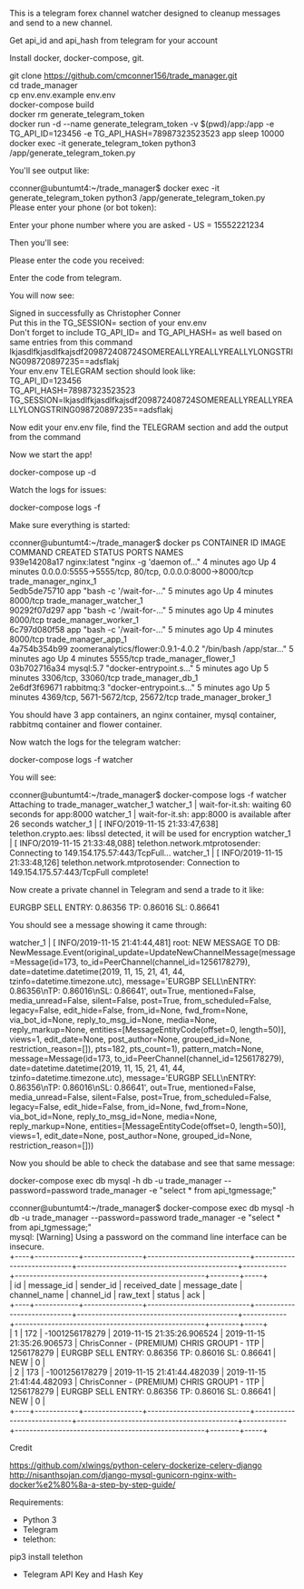 This is a telegram forex channel watcher designed to cleanup messages and send to a new channel.

Get api_id and api_hash from telegram for your account

Install docker, docker-compose, git.

git clone https://github.com/cmconner156/trade_manager.git  
cd trade_manager  
cp env.env.example env.env  
docker-compose build  
docker rm generate_telegram_token  
docker run -d --name generate_telegram_token -v $(pwd)/app:/app -e TG_API_ID=123456 -e TG_API_HASH=78987323523523 app sleep 10000  
docker exec -it generate_telegram_token python3 /app/generate_telegram_token.py  

You'll see output like:  

cconner@ubuntumt4:~/trade_manager$ docker exec -it generate_telegram_token python3 /app/generate_telegram_token.py  
Please enter your phone (or bot token):  

Enter your phone number where you are asked - US = 15552221234

Then you'll see:

Please enter the code you received:

Enter the code from telegram.

You will now see:  

Signed in successfully as Christopher Conner  
Put this in the TG_SESSION= section of your env.env  
Don't forget to include TG_API_ID= and TG_API_HASH= as well based on same entries from this command  
lkjasdlfkjasdlfkajsdf209872408724SOMEREALLYREALLYREALLYLONGSTRING098720897235==adsflakj  
Your env.env TELEGRAM section should look like:  
TG_API_ID=123456  
TG_API_HASH=78987323523523  
TG_SESSION=lkjasdlfkjasdlfkajsdf209872408724SOMEREALLYREALLYREALLYLONGSTRING098720897235==adsflakj  

Now edit your env.env file, find the TELEGRAM section and add the output from the command

Now we start the app!

docker-compose up -d  

Watch the logs for issues:  

docker-compose logs -f  

Make sure everything is started:  

cconner@ubuntumt4:~/trade_manager$ docker ps
CONTAINER ID        IMAGE                                COMMAND                  CREATED             STATUS              PORTS                                                    NAMES  
939e14208a17        nginx:latest                         "nginx -g 'daemon of…"   4 minutes ago       Up 4 minutes        0.0.0.0:5555->5555/tcp, 80/tcp, 0.0.0.0:8000->8000/tcp   trade_manager_nginx_1  
5edb5de75710        app                                  "bash -c '/wait-for-…"   5 minutes ago       Up 4 minutes        8000/tcp                                                 trade_manager_watcher_1  
90292f07d297        app                                  "bash -c '/wait-for-…"   5 minutes ago       Up 4 minutes        8000/tcp                                                 trade_manager_worker_1  
6c797d080f58        app                                  "bash -c '/wait-for-…"   5 minutes ago       Up 4 minutes        8000/tcp                                                 trade_manager_app_1  
4a754b354b99        zoomeranalytics/flower:0.9.1-4.0.2   "/bin/bash /app/star…"   5 minutes ago       Up 4 minutes        5555/tcp                                                 trade_manager_flower_1  
03b702716a34        mysql:5.7                            "docker-entrypoint.s…"   5 minutes ago       Up 5 minutes        3306/tcp, 33060/tcp                                      trade_manager_db_1  
2e6df3f69671        rabbitmq:3                           "docker-entrypoint.s…"   5 minutes ago       Up 5 minutes        4369/tcp, 5671-5672/tcp, 25672/tcp                       trade_manager_broker_1  

You should have 3 app containers, an nginx container, mysql container, rabbitmq container and flower container.  

Now watch the logs for the telegram watcher:

docker-compose logs -f watcher  

You will see:  

cconner@ubuntumt4:~/trade_manager$ docker-compose logs -f watcher
Attaching to trade_manager_watcher_1
watcher_1  | wait-for-it.sh: waiting 60 seconds for app:8000
watcher_1  | wait-for-it.sh: app:8000 is available after 26 seconds
watcher_1  | [ INFO/2019-11-15 21:33:47,638] telethon.crypto.aes: libssl detected, it will be used for encryption
watcher_1  | [ INFO/2019-11-15 21:33:48,088] telethon.network.mtprotosender: Connecting to 149.154.175.57:443/TcpFull...
watcher_1  | [ INFO/2019-11-15 21:33:48,126] telethon.network.mtprotosender: Connection to 149.154.175.57:443/TcpFull complete!


Now create a private channel in Telegram and send a trade to it like:

EURGBP SELL
ENTRY: 0.86356
TP: 0.86016
SL: 0.86641

You should see a message showing it came through:  

watcher_1  | [ INFO/2019-11-15 21:41:44,481] root: NEW MESSAGE TO DB: NewMessage.Event(original_update=UpdateNewChannelMessage(message=Message(id=173, to_id=PeerChannel(channel_id=1256178279), date=datetime.datetime(2019, 11, 15, 21, 41, 44, tzinfo=datetime.timezone.utc), message='EURGBP SELL\nENTRY: 0.86356\nTP: 0.86016\nSL: 0.86641', out=True, mentioned=False, media_unread=False, silent=False, post=True, from_scheduled=False, legacy=False, edit_hide=False, from_id=None, fwd_from=None, via_bot_id=None, reply_to_msg_id=None, media=None, reply_markup=None, entities=[MessageEntityCode(offset=0, length=50)], views=1, edit_date=None, post_author=None, grouped_id=None, restriction_reason=[]), pts=182, pts_count=1), pattern_match=None, message=Message(id=173, to_id=PeerChannel(channel_id=1256178279), date=datetime.datetime(2019, 11, 15, 21, 41, 44, tzinfo=datetime.timezone.utc), message='EURGBP SELL\nENTRY: 0.86356\nTP: 0.86016\nSL: 0.86641', out=True, mentioned=False, media_unread=False, silent=False, post=True, from_scheduled=False, legacy=False, edit_hide=False, from_id=None, fwd_from=None, via_bot_id=None, reply_to_msg_id=None, media=None, reply_markup=None, entities=[MessageEntityCode(offset=0, length=50)], views=1, edit_date=None, post_author=None, grouped_id=None, restriction_reason=[]))  

Now you should be able to check the database and see that same message:  

docker-compose exec db mysql -h db -u trade_manager --password=password trade_manager -e "select * from api_tgmessage;"

cconner@ubuntumt4:~/trade_manager$ docker-compose exec db mysql -h db -u trade_manager --password=password trade_manager -e "select * from api_tgmessage;"  
mysql: [Warning] Using a password on the command line interface can be insecure.  
+----+------------+----------------+----------------------------+----------------------------+--------------------------------------------+------------+----------------------------------------------------+--------+-----+  
| id | message_id | sender_id      | received_date              | message_date               | channel_name                               | channel_id | raw_text                                           | status | ack |  
+----+------------+----------------+----------------------------+----------------------------+--------------------------------------------+------------+----------------------------------------------------+--------+-----+  
|  1 | 172        | -1001256178279 | 2019-11-15 21:35:26.906524 | 2019-11-15 21:35:26.906573 | ChrisConner - (PREMIUM) CHRIS GROUP1 - 1TP | 1256178279 | EURGBP SELL ENTRY: 0.86356 TP: 0.86016 SL: 0.86641 | NEW    |   0 |  
|  2 | 173        | -1001256178279 | 2019-11-15 21:41:44.482039 | 2019-11-15 21:41:44.482093 | ChrisConner - (PREMIUM) CHRIS GROUP1 - 1TP | 1256178279 | EURGBP SELL ENTRY: 0.86356 TP: 0.86016 SL: 0.86641 | NEW    |   0 |  
+----+------------+----------------+----------------------------+----------------------------+--------------------------------------------+------------+----------------------------------------------------+--------+-----+  








Credit

https://github.com/xlwings/python-celery-dockerize-celery-django
http://nisanthsojan.com/django-mysql-gunicorn-nginx-with-docker%e2%80%8a-a-step-by-step-guide/



Requirements:

- Python 3
- Telegram
- telethon:

pip3 install telethon

- Telegram API Key and Hash Key




